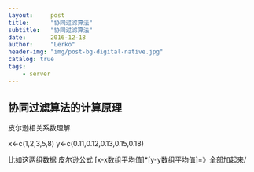 ```yaml
---
layout:     post
title:      "协同过滤算法"
subtitle:   "协同过滤算法"
date:       2016-12-18
author:     "Lerko"
header-img: "img/post-bg-digital-native.jpg"
catalog: true
tags:
    - server
---
```


## 协同过滤算法的计算原理

皮尔逊相关系数理解

x<-c(1,2,3,5,8)
y<-c(0.11,0.12,0.13,0.15,0.18)

比如这两组数据
皮尔逊公式      [x-x数组平均值]*[y-y数组平均值]=》全部加起来/
